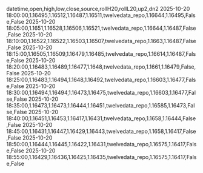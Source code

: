 datetime,open,high,low,close,source,rollH20,rollL20,up2,dn2
2025-10-20 18:00:00,1.16495,1.16512,1.16487,1.16511,twelvedata_repo,1.16644,1.16495,False,False
2025-10-20 18:05:00,1.1651,1.16528,1.16506,1.16521,twelvedata_repo,1.16644,1.16487,False,False
2025-10-20 18:10:00,1.16522,1.16522,1.16503,1.16507,twelvedata_repo,1.1663,1.16487,False,False
2025-10-20 18:15:00,1.16505,1.16509,1.16479,1.16485,twelvedata_repo,1.16614,1.16487,False,False
2025-10-20 18:20:00,1.16483,1.16489,1.16477,1.1648,twelvedata_repo,1.1661,1.16479,False,False
2025-10-20 18:25:00,1.16483,1.16494,1.1648,1.16492,twelvedata_repo,1.16603,1.16477,False,False
2025-10-20 18:30:00,1.16494,1.16494,1.16473,1.16475,twelvedata_repo,1.16603,1.16477,False,False
2025-10-20 18:35:00,1.16473,1.16473,1.16444,1.16451,twelvedata_repo,1.16585,1.16473,False,False
2025-10-20 18:40:00,1.16451,1.16453,1.16417,1.16431,twelvedata_repo,1.1658,1.16444,False,False
2025-10-20 18:45:00,1.16431,1.16447,1.16429,1.16443,twelvedata_repo,1.1658,1.16417,False,False
2025-10-20 18:50:00,1.16444,1.16445,1.16422,1.16431,twelvedata_repo,1.16575,1.16417,False,False
2025-10-20 18:55:00,1.16429,1.16436,1.16425,1.16435,twelvedata_repo,1.16575,1.16417,False,False
